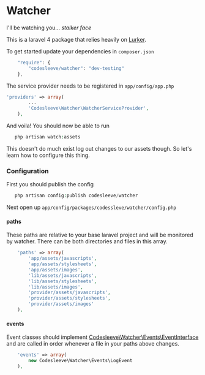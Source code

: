 # Watcher

I'll be watching you... *stalker face*

This is a laravel 4 package that relies heavily on [Lurker](https://github.com/henrikbjorn/Lurker).

To get started update your dependencies in `composer.json`

```js
	"require": {
		"codesleeve/watcher": "dev-testing"
	},
```

The service provider needs to be registered in `app/config/app.php`

```php
'providers' => array(
		...
		'Codesleeve\Watcher\WatcherServiceProvider',
	),

```

And voila! You should now be able to run

```php
   php artisan watch:assets
```

This doesn't do much exist log out changes to our assets though. So let's learn how to configure this thing.

### Configuration

First you should publish the config

```php
   php artisan config:publish codesleeve/watcher
```

Next open up `app/config/packages/codessleve/watcher/config.php`


#### paths

These paths are relative to your base laravel project and will be monitored by watcher. There can be both directories and files in this array.

```php
	'paths' => array(
		'app/assets/javascripts',
		'app/assets/stylesheets',
		'app/assets/images',
		'lib/assets/javascripts',
		'lib/assets/stylesheets',
		'lib/assets/images',
		'provider/assets/javascripts',
		'provider/assets/stylesheets',
		'provider/assets/images'
	),
```

#### events

Event classes should implement [Codesleeve\Watcher\Events\EventInterface](https://github.com/CodeSleeve/watcher/blob/master/src/Codesleeve/Watcher/Events/EventInterface.php) and are called in order whenever a file in your paths above changes.

```php
	'events' => array(
		new Codesleeve\Watcher\Events\LogEvent
	),
```